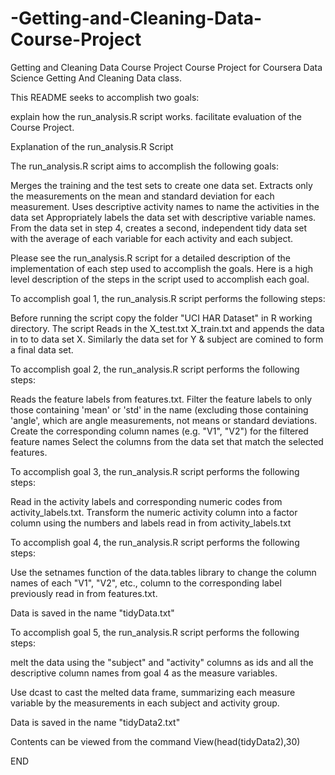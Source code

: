 # -Getting-and-Cleaning-Data-Course-Project
 Getting and Cleaning Data Course Project
Course Project for Coursera Data Science Getting And Cleaning Data class.

This README seeks to accomplish two goals:

explain how the run_analysis.R script works.
facilitate evaluation of the Course Project.

Explanation of the run_analysis.R Script

The run_analysis.R script aims to accomplish the following goals:

Merges the training and the test sets to create one data set.
Extracts only the measurements on the mean and standard deviation for each measurement.
Uses descriptive activity names to name the activities in the data set
Appropriately labels the data set with descriptive variable names.
From the data set in step 4, creates a second, independent tidy data set with the average of each variable for each activity and each subject.

Please see the run_analysis.R script for a detailed description of the implementation of each step used to accomplish the goals. Here is a high level description of the steps in the script used to accomplish each goal.

To accomplish goal 1, the run_analysis.R script performs the following steps:

Before running the script copy the folder "UCI HAR Dataset" in R working directory.
The script Reads in the X_test.txt X_train.txt and appends the data in to to data set X. Similarly the data set for Y & subject are comined to form a final data set.

To accomplish goal 2, the run_analysis.R script performs the following steps:

Reads the feature labels from features.txt.
Filter the feature labels to only those containing 'mean' or 'std' in the name (excluding those containing 'angle', which are angle measurements, not means or standard deviations.
Create the corresponding column names (e.g. "V1", "V2") for the filtered feature names
Select the columns from the data set that match the selected features.

To accomplish goal 3, the run_analysis.R script performs the following steps:

Read in the activity labels and corresponding numeric codes from activity_labels.txt.
Transform the numeric activity column into a factor column using the numbers and labels read in from activity_labels.txt

To accomplish goal 4, the run_analysis.R script performs the following steps:

Use the setnames function of the data.tables library to change the column names of each "V1", "V2", etc., column to the corresponding label previously read in from features.txt.

Data is saved in the name "tidyData.txt"

To accomplish goal 5, the run_analysis.R script performs the following steps:

melt the data using the "subject" and "activity" columns as ids and all the descriptive column names from goal 4 as the measure variables.

Use dcast to cast the melted data frame, summarizing each measure variable by the measurements in each subject and activity group.

Data is saved in the name "tidyData2.txt"

Contents can be viewed from the command View(head(tidyData2),30)

END
